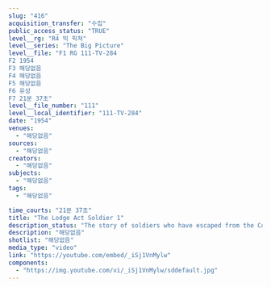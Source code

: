 ```yaml
---
slug: "416"
acquisition_transfer: "수집"
public_access_status: "TRUE"
level__rg: "R4 빅 픽쳐"
level__series: "The Big Picture"
level__file: "F1 RG 111-TV-284
F2 1954
F3 해당없음
F4 해당없음
F5 해당없음
F6 유성
F7 21분 37초"
level__file_number: "111"
level__local_identifier: "111-TV-284"
date: "1954"
venues: 
  - "해당없음"
sources: 
  - "해당없음"
creators: 
  - "해당없음"
subjects: 
  - "해당없음"
tags: 
  - "해당없음"

time_courts: "21분 37초"
title: "The Lodge Act Soldier 1"
description_status: "The story of soldiers who have escaped from the Communists into the Free World. Points up importance of understanding Communist propaganda; explains the Lodge Act; and shows Communist training and newsreel films."
description: "해당없음"
shotlist: "해당없음"
media_type: "video"
link: "https://youtube.com/embed/_iSj1VnMylw"
components: 
  - "https://img.youtube.com/vi/_iSj1VnMylw/sddefault.jpg"
---
```

